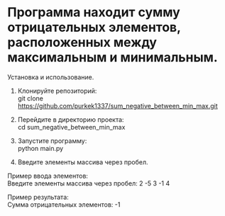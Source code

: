 # Программа находит сумму отрицательных элементов, расположенных между максимальным и минимальным.

Установка и использование.

1. Клонируйте репозиторий:<br>git clone https://github.com/purkek1337/sum_negative_between_min_max.git

2. Перейдите в директорию проекта:<br>cd sum_negative_between_min_max

3. Запустите программу:<br>python main.py

4. Введите элементы массива через пробел.
  
Пример ввода элементов:<br>Введите элементы массива через пробел: 2 -5 3 -1 4

Пример результата:<br>
Сумма отрицательных элементов: -1
